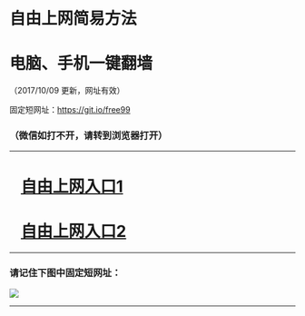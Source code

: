 ﻿# 自由上网简易方法

# 电脑、手机一键翻墙

（2017/10/09 更新，网址有效）

固定短网址：https://git.io/free99

### （微信如打不开，请转到浏览器打开）


***





# &nbsp;&nbsp; <a href="http://ft875517298.fwq-tz-1001.info/fwqtz01.html?t=100900121820 " target="_blank">自由上网入口1</a>
# &nbsp;&nbsp; <a href="http://ft2470727172.fwq-tz-1002.info/fwqtz02.html?t=100900130151 " target="_blank">自由上网入口2</a>
***

### 请记住下图中固定短网址：

<img src="https://s3-us-west-2.amazonaws.com/fwq-1001/yjfq-20170905okok.png" /> 


***

